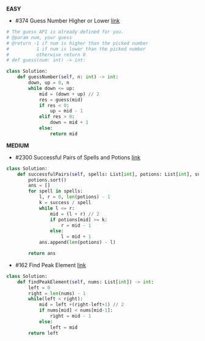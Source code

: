 __EASY__ 

- #374 Guess Number Higher or Lower [link](https://leetcode.com/problems/guess-number-higher-or-lower/?envType=study-plan-v2&envId=leetcode-75)
```python
# The guess API is already defined for you.
# @param num, your guess
# @return -1 if num is higher than the picked number
#          1 if num is lower than the picked number
#          otherwise return 0
# def guess(num: int) -> int:

class Solution:
    def guessNumber(self, n: int) -> int:
        down, up = 0, n
        while down <= up:
            mid = (down + up) // 2
            res = guess(mid)
            if res < 0:
                up = mid - 1
            elif res > 0:
                down = mid + 1
            else:
                return mid

```

__MEDIUM__ 

- #2300 Successful Pairs of Spells and Potions [link](https://leetcode.com/problems/successful-pairs-of-spells-and-potions/?envType=study-plan-v2&envId=leetcode-75)
```python
class Solution:
    def successfulPairs(self, spells: List[int], potions: List[int], success: int) -> List[int]:
        potions.sort()
        ans = []
        for spell in spells:
            l, r = 0, len(potions) - 1
            k = success / spell
            while l <= r:
                mid = (l + r) // 2
                if potions[mid] >= k:
                    r = mid - 1
                else:
                    l = mid + 1
            ans.append(len(potions) - l)

        return ans
```

- #162 Find Peak Element [link](https://leetcode.com/problems/find-peak-element/?envType=study-plan-v2&envId=leetcode-75)
```python
class Solution:
    def findPeakElement(self, nums: List[int]) -> int:
        left = 0
        right = len(nums) - 1
        while(left < right):
            mid = left +(right-left+1) // 2 
            if nums[mid] < nums[mid-1]: 
                right = mid - 1
            else:
                left = mid
        return left
```

